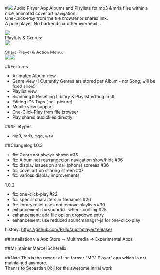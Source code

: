 #![](https://github.com/z000ao8q/screenshots/blob/master/Audioplayer_Icon_30.png) Audio Player App
Albums and Playlists for mp3 & m4a files within a nice, animated cover art navigation.<br>
One-Click-Play from the file browser or shared link.<br>
A pure player. No backends or other overhead...

![](https://github.com/z000ao8q/screenshots/blob/master/audioplayer_main.png)<br>
Playlists & Genres:<br>
![](https://github.com/z000ao8q/screenshots/blob/master/audioplayer_lists.png)<br>

Share-Player & Action Menu:<br>
![](https://github.com/z000ao8q/screenshots/blob/master/audioplayer_share.png)![](https://github.com/z000ao8q/screenshots/blob/master/audioplayer_actions.png)<br>

##Features
- Animated Album view
- Genre view (! Currently Genres are stored per Album - not Song; will be fixed soon!)
- Playlist view
- Scanning & Resetting Library & Playlist editing in UI
- Editing ID3 Tags (incl. picture)
- Mobile view support
- One-Click-Play from file browser
- Play shared audiofiles directly

###Filetypes
- mp3, m4a, ogg, wav

##Changelog
1.0.3
- fix: Genre not always shown #35
- fix: Album not rearranged on navigation show/hide #36
- fix: display issues on small (phone) screens #36
- fix: cover art on sharing screen #37
- fix: various display improvements

1.0.2
- fix: one-click-play #22
- fix: special characters in filenames #26
- fix: library reset does not remove playlists #30
- enhancement: fix soundbar when scrolling #25
- enhancement: add file option dropdown entry
- enhancement: use reduced soundmanager-js for one-click-play

history:
https://github.com/Rello/audioplayer/releases


##Installation
via App Store => Multimedia => Experimental Apps

##Maintainer
Marcel Scherello<br>

##Note
This is the rework of the former "MP3 Player" app which is not maintained anymore. <br>
Thanks to Sebastian Döll for the awesome initial work
